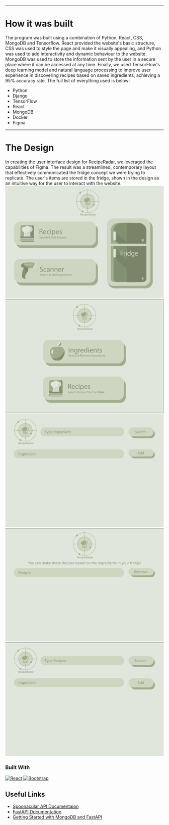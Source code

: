 <hr>
<h1> How it was built </h1>
The program was built using a combination of Python, React, CSS, MongoDB and Tensorflow. React provided the website's basic structure, CSS was used to style the page and make it visually appealing, and Python was used to add interactivity and dynamic behaviour to the website. MongoDB was used to store the information sent by the user in a secure place where it can be accessed at any time. Finally, we used TensorFlow's deep learning model and natural language processing to improve
user experience in discovering recipes based on saved ingredients, achieving a 95% accuracy rate. The full list of everything used is below:
<ul>
<li>Python</li>
<li>Django</li>
<li>TensorFlow</li>
<li>React</li>
<li>MongoDB</li>
<li>Docker</li>
<li>Figma</li>
</ul>
<hr>
<h1> The Design </h1>
In creating the user interface design for RecipeRadar, we leveraged the capabilities of Figma. The result was a streamlined, contemporary layout that effectively communicated the fridge concept we were trying to replicate. The user's items are stored in the fridge, shown in the design as an intuitive way for the user to interact with the website.
<img src="/Images/Home.png" alt="Alt text" title="Optional title">
<img src="/Images/Fridge.png" alt="Alt text" title="Optional title">
<img src="/Images/TypeIngredient.png" alt="Alt text" title="Optional title">
<img src="/Images/RecipeRecommendation.png" alt="Alt text" title="Optional title">
<img src="/Images/TypeRecipe.png" alt="Alt text" title="Optional title">

### Built With
[![React][React.js]][React-url]
[![Bootstrap][Bootstrap.com]][Bootstrap-url]

## Useful Links

* [Spoonacular API Documentaion](https://spoonacular.com/food-api/docs)
* [FastAPI Documentation](https://fastapi.tiangolo.com/)
* [Getting Started with MongoDB and FastAPI](https://www.mongodb.com/developer/languages/python/python-quickstart-fastapi/)


<!-- MARKDOWN LINKS & IMAGES -->
[React.js]: https://img.shields.io/badge/React-20232A?style=for-the-badge&logo=react&logoColor=61DAFB
[React-url]: https://reactjs.org/

[Bootstrap.com]: https://img.shields.io/badge/Bootstrap-563D7C?style=for-the-badge&logo=bootstrap&logoColor=white
[Bootstrap-url]: https://getbootstrap.com
